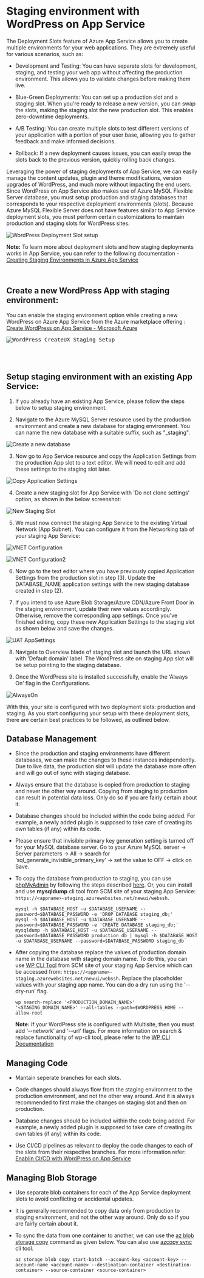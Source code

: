 # Staging environment with WordPress on App Service

The Deployment Slots feature of Azure App Service allows you to create multiple environments for your web applications. They are extremely useful for various scenarios, such as:

- Development and Testing: You can have separate slots for development, staging, and testing your web app without affecting the production environment. This allows you to validate changes before making them live.

- Blue-Green Deployments: You can set up a production slot and a staging slot. When you're ready to release a new version, you can swap the slots, making the staging slot the new production slot. This enables zero-downtime deployments.

- A/B Testing: You can create multiple slots to test different versions of your application with a portion of your user base, allowing you to gather feedback and make informed decisions.

- Rollback: If a new deployment causes issues, you can easily swap the slots back to the previous version, quickly rolling back changes.

Leveraging the power of staging deployments of App Service, we can easily manage the content updates, plugin and theme modifications, version upgrades of WordPress, and much more without impacting the end users. Since WordPress on App Service also makes use of Azure MySQL Flexible Server database, you must setup production and staging databases that corresponds to your respective deployment environments (slots). Because Azure MySQL Flexible Server does not have features similar to App Service deployment slots, you must perform certain customizations to maintain production and staging slots for WordPress sites. 

![WordPress Deployment Slot setup](./media/StageDeploy_Images/WP-Stagedeploy-options.jpg)

**Note:** To learn more about deployment slots and how staging deployments works in App Service, you can refer to the following documentation - [Creating Staging Environments in Azure App Service]( https://learn.microsoft.com/en-us/azure/app-service/deploy-staging-slots?tabs=portal)

<br>

## Create a new WordPress App with staging environment:

You can enable the staging environment option while creating a new WordPress on Azure App Service from the Azure marketplace offering : [Create WordPress on App Service - Microsoft Azure](https://portal.azure.com/#create/WordPress.WordPress)

<kbd>
    
![WordPress_CreateUX_Staging_Setup](./media/StageDeploy_Images/create_ux_staging_environment.png)

</kbd>

<br>
<br>

## Setup staging environment with an existing App Service:

1. If you already have an existing App Service, please follow the steps below to setup staging environment.

2. Navigate to the Azure MySQL Server resource used by the production environment and create a new database for staging environment. You can name the new database with a suitable suffix, such as "_staging".

![Create a new database](./media/StageDeploy_Images/WP-SQL-NewDatabase.png)

3. Now go to App Service resource and copy the Application Settings from the production App slot to a text editor. We will need to edit and add these settings to the staging slot later.

![Copy Application Settings](./media/StageDeploy_Images/Prodslot_appsettings.png)

4. Create a new staging slot for App Service with 'Do not clone settings' option, as shown in the below screenshot:

![New Staging Slot](./media/StageDeploy_Images/UATStage.png)

5. We must now connect the staging App Service to the existing Virtual Network (App Subnet). You can configure it from the Networking tab of your staging App Service:

![VNET Configuration](./media/StageDeploy_Images/VNET_UATSTage.jpg)

![VNET Configuration2](./media/StageDeploy_Images/VNET-UATStage2.jpg)

6. Now go to the text editor where you have previously copied Application Settings from the production slot in step (3). Update the DATABASE_NAME application settings with the new staging database created in step (2).

7. If you intend to use Azure Blob Storage/Azure CDN/Azure Front Door in the staging environment, update their new values accordingly. Otherwise, remove the corresponding app settings. Once you've finished editing, copy these new Application Settings to the staging slot as shown below and save the changes. 

![UAT AppSettings](./media/StageDeploy_Images/UATStage_appsettings.png)

8. Navigate to Overview blade of staging slot and launch the URL shown with 'Default domain' label. The WordPress site on staging App slot will be setup pointing to the staging database. 

9. Once the WordPress site is installed successfully, enable the ‘Always On’ flag in the Configurations.

![AlwaysOn](./media/StageDeploy_Images/UATStage-Alwayson.png)

With this, your site is configured with two deployment slots: production and staging. As you start configuring your setup with these deployment slots, there are certain best practices to be followed, as outlined below.


## Database Management

- Since the production and staging environments have different databases, we can make the changes to these instances independently. Due to live data, the production slot will update the database more often and will go out of sync with staging database.

- Always ensure that the database is copied from production to staging and never the other way around. Copying from staging to production can result in potential data loss. Only do so if you are fairly certain about it.

- Database changes should be included within the code being added. For example, a newly added plugin is supposed to take care of creating its own tables (if any) within its code.

- Please ensure that invisible primary key generation setting is turned off for your MySQL database server. Go to your Azure MySQL server -> Server parameters -> All -> search for ‘sql_generate_invisible_primary_key’ -> set the value to OFF -> click on Save.

- To copy the database from production to staging, you can use [phpMyAdmin](./wordpress_phpmyadmin.md) by following the steps described [here](https://stackoverflow.com/questions/16481083/how-can-i-duplicate-a-database-using-phpmyadmin). Or, you can install and use **mysqldump** cli tool from SCM site of your staging App Service: `https://<appname>-staging.azurewebsites.net/newui/webssh`.
    ```
    mysql -h $DATABASE_HOST -u $DATABASE_USERNAME --password=$DATABASE_PASSWORD -e 'DROP DATABASE staging_db;'
    mysql -h $DATABASE_HOST -u $DATABASE_USERNAME --password=$DATABASE_PASSWORD -e 'CREATE DATABASE staging_db;'
    mysqldump -h $DATABASE_HOST -u $DATABASE_USERNAME --password=$DATABASE_PASSWORD production_db | mysql -h $DATABASE_HOST -u $DATABASE_USERNAME --password=$DATABASE_PASSWORD staging_db
    ```

- After copying the database replace the values of production domain name in the database with staging domain name. To do this, you can use [WP CLI Tool](./how_to_use_wpcli_tool.md) from SCM site of your staging App Service which can be accessed from: `https://<appname>-staging.azurewebsites.net/newui/webssh`. Replace the placeholder values with your staging app name. You can do a dry run using the ‘--dry-run’ flag. 
    ```
    wp search-replace '<PRODUCTION_DOMAIN_NAME>' '<STAGING_DOMAIN_NAME>' --all-tables --path=$WORDPRESS_HOME --allow-root
    ```
    **Note:** If your WordPress site is configured with Multisite, then you must add ‘--network’ and ‘--url’ flags. For more information on search & replace functionality of wp-cli tool, please refer to the [WP CLI Documentation](https://developer.wordpress.org/cli/commands/search-replace/)


## Managing Code

- Mantain seperate branches for each slots.

- Code changes should always flow from the staging environment to the production environment, and not the other way around. And it is always recommended to first make the changes on staging slot and then on production.

- Database changes should be included within the code being added. For example, a newly added plugin is supposed to take care of creating its own tables (if any) within its code.

- Use CI/CD pipelines as relevant to deploy the code changes to each of the slots from their respective branches. For more information refer: [Enablin CI/CD with WordPress on App Service](./wordpress_azure_ci_cd.md) 


## Managing Blob Storage

- Use separate blob containers for each of the App Service deployment slots to avoid conflicting or accidental updates.

- It is generally recommended to copy data only from production to staging environment, and not the other way around. Only do so if you are fairly certain about it.

- To sync the data from one container to another, we can use the [az blob storage copy](https://learn.microsoft.com/en-us/cli/azure/storage/blob/copy?view=azure-cli-latest#az-storage-blob-copy-start-batch) command as given below. You can also use [azcopy sync](https://learn.microsoft.com/en-us/azure/storage/common/storage-ref-azcopy-sync) cli tool.
    ```
    az storage blob copy start-batch --account-key <account-key> --account-name <account-name> --destination-container <destination-container> --source-container <source-container>
    ```

